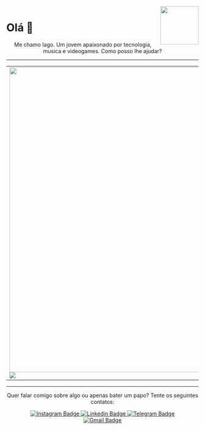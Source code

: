 
<img src="https://www.gifcen.com/wp-content/uploads/2022/02/among-us-gif-4.gif" width="100px" align="right"/>
<h1>Olá 👋 </h1>
<p align="center">Me chamo Iago. Um jovem apaixonado por tecnologia, musica e videogames. Como posso lhe ajudar?</p>

<hr/>

<table border="0">
<tr>
<td>
<img src="https://github-readme-stats.vercel.app/api/top-langs/?username=danonep2&hide_progress=false&theme=radical" width="800px" /><br/>
<img src="https://github-readme-stats.vercel.app/api?username=danonep2&show_icons=true&theme=radical" />
</td>

<td>

<h4>Formação</h4>

- 🎓 Técnico em Informática pelo IFPI Campus Pedro II
- 🎓 Graduando em Análise e Desenvolvimento de sistemas (6/6)
- 🧑‍🏫 Autodidata

  </hr>

<h4  align="center">Technology Stack 👨‍💻</h4>  
<div>
<img src="https://img.shields.io/badge/HTML5-E34F26?style=for-the-badge&logo=html5&logoColor=white"/>
<img src="https://img.shields.io/badge/CSS3-1572B6?style=for-the-badge&logo=css3&logoColor=white" />
<img src="https://img.shields.io/badge/JavaScript-323330?style=for-the-badge&logo=javascript&logoColor=F7DF1E" />
<img src="https://img.shields.io/badge/TypeScript-007ACC?style=for-the-badge&logo=typescript&logoColor=white" />
<img src="https://img.shields.io/badge/Angular-DD0031?style=for-the-badge&logo=angular&logoColor=white"/>
<img src="https://img.shields.io/badge/nestjs-E0234E?style=for-the-badge&logo=nestjs&logoColor=white"/>
<img src="https://img.shields.io/badge/React_Native-20232A?style=for-the-badge&logo=react&logoColor=61DAFB" />
<img src="https://img.shields.io/badge/React-20232A?style=for-the-badge&logo=react&logoColor=61DAFB" />
<img src="https://img.shields.io/badge/Python-FFD43B?style=for-the-badge&logo=python&logoColor=blue" />
<img src="https://img.shields.io/badge/Django-092E20?style=for-the-badge&logo=django&logoColor=green" />
<img src="https://img.shields.io/badge/OpenJDK-ED8B00?style=for-the-badge&logo=openjdk&logoColor=white" />
<img src="https://img.shields.io/badge/C%2B%2B-00599C?style=for-the-badge&logo=c%2B%2B&logoColor=white" />
<img src="https://img.shields.io/badge/Arduino-00979D?style=for-the-badge&logo=Arduino&logoColor=white" />
<img src="https://img.shields.io/badge/PHP-777BB4?style=for-the-badge&logo=php&logoColor=white" />
<img src="https://img.shields.io/badge/Docker-2CA5E0?style=for-the-badge&logo=docker&logoColor=white" />
<img src="https://img.shields.io/badge/Figma-F24E1E?style=for-the-badge&logo=figma&logoColor=white"/>
</div>

</td>
</tr>
</table>

<hr/>
<p align="center"> Quer falar comigo sobre algo ou apenas bater um papo? Tente os seguintes contatos: </p>
<div align="center">
<a href="https://www.instagram.com/danonep2/">
  <img src="https://img.shields.io/badge/-@Iago-fe428e?logo=instagram&logoColor=white" alt="Instagram Badge" />
</a>
<a href="https://www.linkedin.com/in/iago-amorim-262407233/">
  <img src="https://img.shields.io/badge/-Iago%20Amorim-fe428e?logo=linkedin&logoColor=white" alt="Linkedin Badge" />
</a>
<a href="https://t.me/danonep2">
  <img src="https://img.shields.io/badge/-Iago-fe428e?logo=telegram&logoColor=white" alt="Telegram Badge" />
</a><br/>
<a href="mailto:ogaidsa@gmail.com">
  <img src="https://img.shields.io/badge/-ogaidsa@gmail.com-fe428e?logo=gmail&logoColor=white" alt="Gmail Badge" />
</a>
</div>
